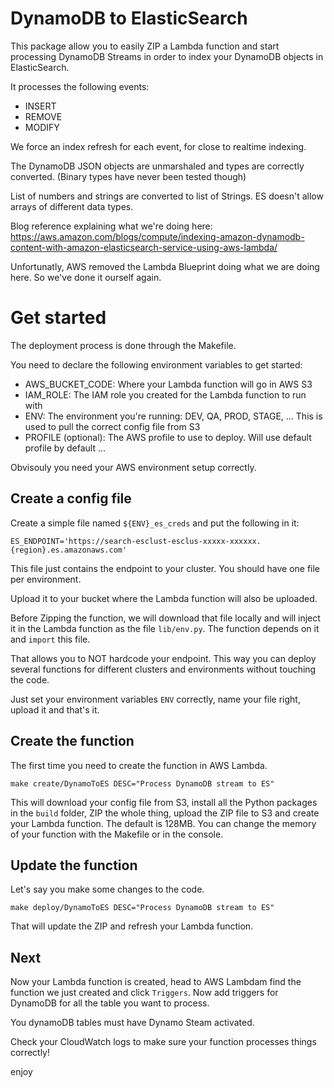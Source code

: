 # DynamoDB to ElasticSearch

This package allow you to easily ZIP a Lambda function and start processing DynamoDB Streams in order to index your DynamoDB objects in ElasticSearch.

It processes the following events:

   - INSERT
   - REMOVE
   - MODIFY

We force an index refresh for each event, for close to realtime indexing.

The DynamoDB JSON objects are unmarshaled and types are correctly converted. (Binary types have never been tested though)

List of numbers and strings are converted to list of Strings. ES doesn't allow arrays of different data types.

Blog reference explaining what we're doing here: https://aws.amazon.com/blogs/compute/indexing-amazon-dynamodb-content-with-amazon-elasticsearch-service-using-aws-lambda/

Unfortunatly, AWS removed the Lambda Blueprint doing what we are doing here. So we've done it ourself again.

# Get started

The deployment process is done through the Makefile.

You need to declare the following environment variables to get started:

   - AWS_BUCKET_CODE: Where your Lambda function will go in AWS S3
   - IAM_ROLE: The IAM role you created for the Lambda function to run with
   - ENV: The environment you're running: DEV, QA, PROD, STAGE, ... This is used to pull the correct config file from S3
   - PROFILE (optional): The AWS profile to use to deploy. Will use default profile by default ...

Obvisouly you need your AWS environment setup correctly.

## Create a config file

Create a simple file named `${ENV}_es_creds` and put the following in it:

```
ES_ENDPOINT='https://search-esclust-esclus-xxxxx-xxxxxx.{region}.es.amazonaws.com'
```

This file just contains the endpoint to your cluster. You should have one file per environment.

Upload it to your bucket where the Lambda function will also be uploaded.

Before Zipping the function, we will download that file locally and will inject it in the Lambda function as the file `lib/env.py`. The function depends on it and `import` this file.

That allows you to NOT hardcode your endpoint.
This way you can deploy several functions for different clusters and environments without touching the code.

Just set your environment variables `ENV` correctly, name your file right, upload it and that's it.

## Create the function

The first time you need to create the function in AWS Lambda.

```
make create/DynamoToES DESC="Process DynamoDB stream to ES"
```

This will download your config file from S3, install all the Python packages in the `build` folder, ZIP the whole thing, upload the ZIP file to S3 and create your Lambda function. The default is 128MB. You can change the memory of your function with the Makefile or in the console.

## Update the function

Let's say you make some changes to the code.

```
make deploy/DynamoToES DESC="Process DynamoDB stream to ES"
```

That will update the ZIP and refresh your Lambda function.

## Next

Now your Lambda function is created, head to AWS Lambdam find the function we just created and click `Triggers`.
Now add triggers for DynamoDB for all the table you want to process. 

You dynamoDB tables must have Dynamo Steam activated.

Check your CloudWatch logs to make sure your function processes things correctly!

enjoy


